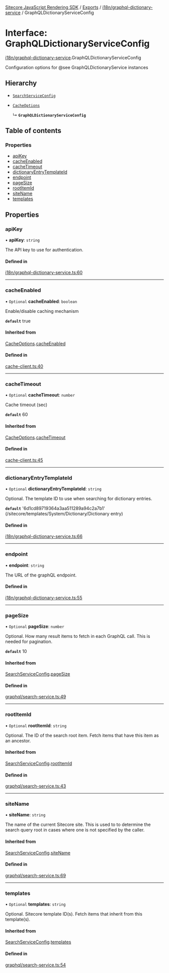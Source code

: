 [Sitecore JavaScript Rendering SDK](../README.md) / [Exports](../modules.md) / [i18n/graphql-dictionary-service](../modules/i18n_graphql_dictionary_service.md) / GraphQLDictionaryServiceConfig

# Interface: GraphQLDictionaryServiceConfig

[i18n/graphql-dictionary-service](../modules/i18n_graphql_dictionary_service.md).GraphQLDictionaryServiceConfig

Configuration options for @see GraphQLDictionaryService instances

## Hierarchy

- [`SearchServiceConfig`](graphql_search_service.SearchServiceConfig.md)

- [`CacheOptions`](cache_client.CacheOptions.md)

  ↳ **`GraphQLDictionaryServiceConfig`**

## Table of contents

### Properties

- [apiKey](i18n_graphql_dictionary_service.GraphQLDictionaryServiceConfig.md#apikey)
- [cacheEnabled](i18n_graphql_dictionary_service.GraphQLDictionaryServiceConfig.md#cacheenabled)
- [cacheTimeout](i18n_graphql_dictionary_service.GraphQLDictionaryServiceConfig.md#cachetimeout)
- [dictionaryEntryTemplateId](i18n_graphql_dictionary_service.GraphQLDictionaryServiceConfig.md#dictionaryentrytemplateid)
- [endpoint](i18n_graphql_dictionary_service.GraphQLDictionaryServiceConfig.md#endpoint)
- [pageSize](i18n_graphql_dictionary_service.GraphQLDictionaryServiceConfig.md#pagesize)
- [rootItemId](i18n_graphql_dictionary_service.GraphQLDictionaryServiceConfig.md#rootitemid)
- [siteName](i18n_graphql_dictionary_service.GraphQLDictionaryServiceConfig.md#sitename)
- [templates](i18n_graphql_dictionary_service.GraphQLDictionaryServiceConfig.md#templates)

## Properties

### apiKey

• **apiKey**: `string`

The API key to use for authentication.

#### Defined in

[i18n/graphql-dictionary-service.ts:60](https://github.com/Sitecore/jss/blob/bd756fd2/packages/sitecore-jss/src/i18n/graphql-dictionary-service.ts#L60)

___

### cacheEnabled

• `Optional` **cacheEnabled**: `boolean`

Enable/disable caching mechanism

**`default`** true

#### Inherited from

[CacheOptions](cache_client.CacheOptions.md).[cacheEnabled](cache_client.CacheOptions.md#cacheenabled)

#### Defined in

[cache-client.ts:40](https://github.com/Sitecore/jss/blob/bd756fd2/packages/sitecore-jss/src/cache-client.ts#L40)

___

### cacheTimeout

• `Optional` **cacheTimeout**: `number`

Cache timeout (sec)

**`default`** 60

#### Inherited from

[CacheOptions](cache_client.CacheOptions.md).[cacheTimeout](cache_client.CacheOptions.md#cachetimeout)

#### Defined in

[cache-client.ts:45](https://github.com/Sitecore/jss/blob/bd756fd2/packages/sitecore-jss/src/cache-client.ts#L45)

___

### dictionaryEntryTemplateId

• `Optional` **dictionaryEntryTemplateId**: `string`

Optional. The template ID to use when searching for dictionary entries.

**`default`** '6d1cd89719364a3aa511289a94c2a7b1' (/sitecore/templates/System/Dictionary/Dictionary entry)

#### Defined in

[i18n/graphql-dictionary-service.ts:66](https://github.com/Sitecore/jss/blob/bd756fd2/packages/sitecore-jss/src/i18n/graphql-dictionary-service.ts#L66)

___

### endpoint

• **endpoint**: `string`

The URL of the graphQL endpoint.

#### Defined in

[i18n/graphql-dictionary-service.ts:55](https://github.com/Sitecore/jss/blob/bd756fd2/packages/sitecore-jss/src/i18n/graphql-dictionary-service.ts#L55)

___

### pageSize

• `Optional` **pageSize**: `number`

Optional. How many result items to fetch in each GraphQL call. This is needed for pagination.

**`default`** 10

#### Inherited from

[SearchServiceConfig](graphql_search_service.SearchServiceConfig.md).[pageSize](graphql_search_service.SearchServiceConfig.md#pagesize)

#### Defined in

[graphql/search-service.ts:49](https://github.com/Sitecore/jss/blob/bd756fd2/packages/sitecore-jss/src/graphql/search-service.ts#L49)

___

### rootItemId

• `Optional` **rootItemId**: `string`

Optional. The ID of the search root item. Fetch items that have this item as an ancestor.

#### Inherited from

[SearchServiceConfig](graphql_search_service.SearchServiceConfig.md).[rootItemId](graphql_search_service.SearchServiceConfig.md#rootitemid)

#### Defined in

[graphql/search-service.ts:43](https://github.com/Sitecore/jss/blob/bd756fd2/packages/sitecore-jss/src/graphql/search-service.ts#L43)

___

### siteName

• **siteName**: `string`

The name of the current Sitecore site. This is used to to determine the search query root
in cases where one is not specified by the caller.

#### Inherited from

[SearchServiceConfig](graphql_search_service.SearchServiceConfig.md).[siteName](graphql_search_service.SearchServiceConfig.md#sitename)

#### Defined in

[graphql/search-service.ts:69](https://github.com/Sitecore/jss/blob/bd756fd2/packages/sitecore-jss/src/graphql/search-service.ts#L69)

___

### templates

• `Optional` **templates**: `string`

Optional. Sitecore template ID(s). Fetch items that inherit from this template(s).

#### Inherited from

[SearchServiceConfig](graphql_search_service.SearchServiceConfig.md).[templates](graphql_search_service.SearchServiceConfig.md#templates)

#### Defined in

[graphql/search-service.ts:54](https://github.com/Sitecore/jss/blob/bd756fd2/packages/sitecore-jss/src/graphql/search-service.ts#L54)
